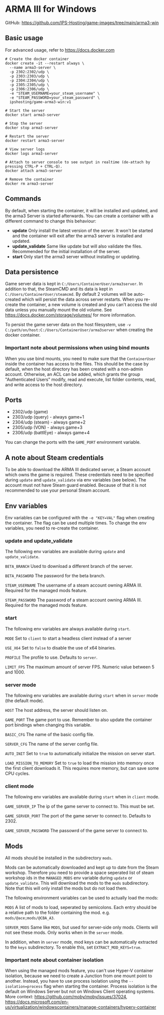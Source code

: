 # ARMA III for Windows

GitHub: https://github.com/IPS-Hosting/game-images/tree/main/arma3-win

## Basic usage
For advanced usage, refer to https://docs.docker.com
```shell
# Create the docker container
docker create -it --restart always \
  --name arma3-server \
  -p 2302:2302/udp \
  -p 2303:2303/udp \
  -p 2304:2304/udp \
  -p 2305:2305/udp \
  -p 2306:2306/udp \
  -e "STEAM_USERNAME=your_steam_username" \
  -e "STEAM_PASSWORD=your_steam_password" \
  ipshosting/game-arma3-win:v1

# Start the server
docker start arma3-server

# Stop the server
docker stop arma3-server

# Restart the server
docker restart arma3-server

# View server logs
docker logs arma3-server

# Attach to server console to see output in realtime (de-attach by pressing CTRL-P + CTRL-Q).
docker attach arma3-server

# Remove the container
docker rm arma3-server
```

## Commands
By default, when starting the container, it will be installed and updated, and the arma3 Server is started afterwards.
You can create a container with a different command to change this behaviour:
* **update** Only install the latest version of the server. It won't be started and the container will exit after the arma3 server is installed and updated.
* **update_validate** Same like update but will also validate the files. Recommended for the initial installation of the server.
* **start** Only start the arma3 server without installing or updating.

## Data persistence
Game server data is kept in `C:/Users/ContainerUser/arma3server`. In addition to that, the SteamCMD and its data is kept in `C:/Users/ContainerUser/steamcmd`.
By default 2 volumes will be auto-created which will persist the data across server restarts.
When you re-create the container, a new volume is created and you can't access the old data unless you manually mount the old volume.
See https://docs.docker.com/storage/volumes/ for more information.

To persist the game server data on the host filesystem, use `-v C:/path/on/host:C:/Users/ContainerUser/arma3server` when creating the docker container.

### Important note about permissions when using bind mounts
When you use bind mounts, you need to make sure that the `ContainerUser` inside the container has access to the files.
This should be the case by default, when the host directory has been created with a non-admin account.
Otherwise, an ACL can be added, which grants the group "Authenticated Users" modify, read and execute, list folder contents, read, and write access to the host directory.

## Ports
* 2302/udp (game)
* 2303/udp (query) - always game+1
* 2304/udp (steam) - always game+2
* 2305/udp (VON) - always game+3
* 2306/udp (battlEye) - always game+4

You can change the ports with the `GAME_PORT` environment variable.

## A note about Steam credentials
To be able to download the ARMA III dedicated server, a Steam account which owns the game is required.
These credentials need to be specified during `update` and `update_validate` via env variables (see below).
The account must not have Steam guard enabled. Because of that it is not recommended to use your personal Steam account.

## Env variables
Env variables can be configured with the `-e "KEY=VAL"` flag when creating the container. The flag can be used multiple times.
To change the env variables, you need to re-create the container.

### update and update_validate
The following env variables are available during `update` and `update_validate`.

`BETA_BRANCH` Used to download a different branch of the server.

`BETA_PASSWORD` The password for the beta branch.

`STEAM_USERNAME` The username of a steam account owning ARMA III. Required for the managed mods feature.

`STEAM_PASSWORD` The password of a steam account owning ARMA III. Required for the managed mods feature.


### start
The following env variables are always available during `start`.

`MODE` Set to `client` to start a headless client instead of a server

`USE_X64` Set to `false` to disable the use of x64 binaries.

`PROFILE` The profile to use. Defaults to `server`.

`LIMIT_FPS` The maximum amount of server FPS. Numeric value between 5 and 1000.

### server mode
The following env variables are available during `start` when in `server` mode (the default mode).

`HOST` The host address, the server should listen on.

`GAME_PORT` The game port to use. Remember to also update the container port bindings when changing this variable.

`BASIC_CFG` The name of the basic config file.

`SERVER_CFG` The name of the server config file.

`AUTO_INIT` Set to `true` to automatically initialize the mission on server start.

`LOAD_MISSION_TO_MEMORY` Set to `true` to load the mission into memory once the first client downloads it. This requires more memory, but can save some CPU cycles.

### client mode
The following env variables are available during `start` when in `client` mode.

`GAME_SERVER_IP` The ip of the game server to connect to. This must be set.

`GAME_SERVER_PORT` The port of the game server to connect to. Defaults to 2302.

`GAME_SERVER_PASSWORD` The passowrd of the game server to connect to.

## Mods
All mods should be installed in the subdirectory `mods`.

Mods can be automatically downloaded and kept up to date from the Steam workshop. Therefore you need to provide a space seperated list of steam workshop ids in the `MANAGED_MODS` env variable during `update` or `update_validate`. This will download the mods to the `mods` subdirectory.
Note that this will only install the mods but do not load them.

The following environment variables can be used to actually load the mods:

`MODS` A list of mods to load, seperated by semicolons. Each entry should be a relative path to the folder containing the mod. e.g. `mods/@ace;mods/@CBA_A3`.

`SERVER_MODS` Same like `MODS`, but used for server-side only mods. Clients will not see these mods. Only works when in the `server` mode.

In addition, when in `server` mode, mod keys can be automatically extracted to the `keys` subdirectory. To enable this, set `EXTRACT_MOD_KEYS=true`.

### Important note about container isolation
When using the managed mods feature, you can't use Hyper-V container isolation, because we need to create a Junction from one mount point to another.
Instead, you have to use process isolation using the `--isolation=process` flag when starting the container.
Process isolation is the default on Windows Server but not on Windows Client operating systems.
More context: https://github.com/moby/moby/issues/37024, https://docs.microsoft.com/en-us/virtualization/windowscontainers/manage-containers/hyperv-container